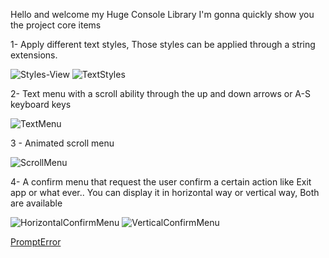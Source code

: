 Hello and welcome my Huge Console Library
I'm gonna quickly show you the project core items

1- Apply different text styles, Those styles can be applied through a string extensions.

![Styles-View](https://github.com/AbodiDawoud/Huge-Console-Library/assets/152935368/9ec8aa7f-647d-4370-8df7-448953505940)
![TextStyles](https://github.com/AbodiDawoud/Huge-Console-Library/assets/152935368/0ad4026d-835e-4aea-9a8e-35dcf6d44cc9)

2- Text menu with a scroll ability through the up and down arrows or A-S keyboard keys

![TextMenu](https://github.com/AbodiDawoud/Huge-Console-Library/assets/152935368/6dd344c7-2c2c-42ea-b77c-718bc9b32628)

3 - Animated scroll menu

![ScrollMenu](https://github.com/AbodiDawoud/Huge-Console-Library/assets/152935368/a41ed58d-5a6e-43cf-8349-c156e3160043)

4- A confirm menu that request the user confirm a certain action like Exit app or what ever..
You can display it in horizontal way or vertical way, Both are available

![HorizontalConfirmMenu](https://github.com/AbodiDawoud/Huge-Console-Library/assets/152935368/6b64b4de-3d45-4282-8b44-2d4664bfc2aa)
![VerticalConfirmMenu](https://github.com/AbodiDawoud/Huge-Console-Library/assets/152935368/54faa56f-8c64-4c77-8b47-c3d222f0c3a0)

[PromptError](https://github.com/AbodiDawoud/Huge-Console-Library/assets/152935368/654781d8-ef91-4ab1-9776-ccb35f7f2f5d)
